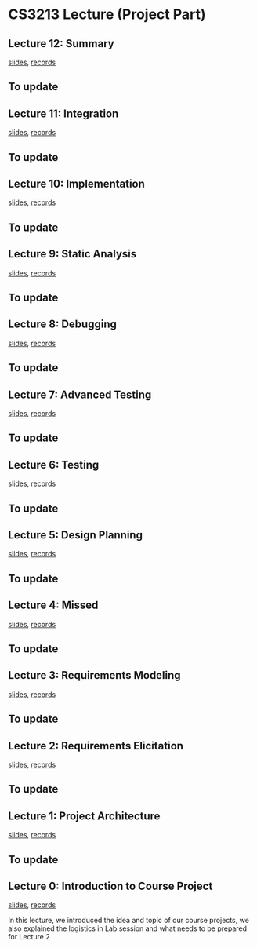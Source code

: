 # CS3213 Lecture (Project Part)

## Lecture 12: Summary
[slides](slides/lectures-project/Project_12_Summary.pdf), [records](placeholder)

To update
------
## Lecture 11: Integration
[slides](slides/lectures-project/Project_11_Integration.pdf), [records](placeholder)

To update
------
## Lecture 10: Implementation
[slides](slides/lectures-project/Project_10_Implementation.pdf), [records](placeholder)

To update
------
## Lecture 9: Static Analysis
[slides](slides/lectures-project/Project_09_StaticAnalysis.pdf), [records](placeholder)

To update
------
## Lecture 8: Debugging
[slides](slides/lectures-project/Project_08_Debugging.pdf), [records](placeholder)

To update
------
## Lecture 7: Advanced Testing
[slides](slides/lectures-project/Project_07_Advanced_Testing.pdf), [records](placeholder)

To update
------
## Lecture 6: Testing
[slides](slides/lectures-project/Project_06_Testing.pdf), [records](placeholder)

To update
------
## Lecture 5: Design Planning
[slides](slides/lectures-project/Project_05_Design_Planning.pdf), [records](placeholder)

To update
------
## Lecture 4: Missed 
[slides](slides/lectures-project/Project_02_RequirementsElicitation.pdf), [records](placeholder)

To update
------
## Lecture 3: Requirements Modeling
[slides](slides/lectures-project/Project_03_RequirementsModeling.pdf), [records](placeholder)

To update
------
## Lecture 2: Requirements Elicitation
[slides](slides/lectures-project/Project_02_RequirementsElicitation.pdf), [records](placeholder)

To update
------
## Lecture 1: Project Architecture
[slides](slides/lectures-project/Project_01_Architecture.pdf), [records](placeholder)

To update
------
## Lecture 0: Introduction to Course Project
[slides](slides/lectures-project/Project_01_Intro.pdf), [records](placeholder)

In this lecture, we introduced the idea and topic of our course projects, we also explained the logistics in Lab session and what needs to be prepared for Lecture 2


